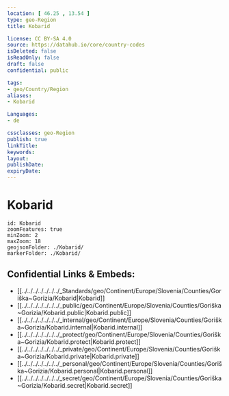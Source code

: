 ```yaml
---
location: [ 46.25 , 13.54 ] 
type: geo-Region
title: Kobarid

license: CC BY-SA 4.0
source: https://datahub.io/core/country-codes
isDeleted: false
isReadOnly: false
draft: false
confidential: public

tags:
- geo/Country/Region
aliases:
- Kobarid

Languages:
- de

cssclasses: geo-Region
publish: true
linkTitle: 
keywords: 
layout: 
publishDate: 
expiryDate: 
---
```


# Kobarid

```leaflet
id: Kobarid
zoomFeatures: true 
minZoom: 2 
maxZoom: 18
geojsonFolder: ./Kobarid/
markerFolder: ./Kobarid/
```


## Confidential Links & Embeds: 
- [[../../../../../../../_Standards/geo/Continent/Europe/Slovenia/Counties/Goriška~Gorizia/Kobarid|Kobarid]] 
- [[../../../../../../../_public/geo/Continent/Europe/Slovenia/Counties/Goriška~Gorizia/Kobarid.public|Kobarid.public]] 
- [[../../../../../../../_internal/geo/Continent/Europe/Slovenia/Counties/Goriška~Gorizia/Kobarid.internal|Kobarid.internal]] 
- [[../../../../../../../_protect/geo/Continent/Europe/Slovenia/Counties/Goriška~Gorizia/Kobarid.protect|Kobarid.protect]] 
- [[../../../../../../../_private/geo/Continent/Europe/Slovenia/Counties/Goriška~Gorizia/Kobarid.private|Kobarid.private]] 
- [[../../../../../../../_personal/geo/Continent/Europe/Slovenia/Counties/Goriška~Gorizia/Kobarid.personal|Kobarid.personal]] 
- [[../../../../../../../_secret/geo/Continent/Europe/Slovenia/Counties/Goriška~Gorizia/Kobarid.secret|Kobarid.secret]] 

